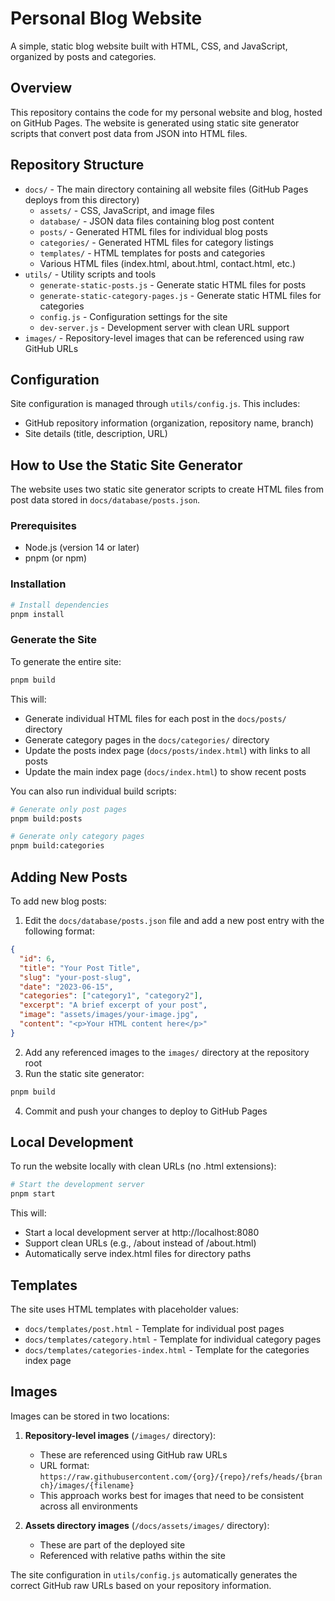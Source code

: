 # Personal Blog Website

A simple, static blog website built with HTML, CSS, and JavaScript, organized by posts and categories.

## Overview

This repository contains the code for my personal website and blog, hosted on GitHub Pages. The website is generated using static site generator scripts that convert post data from JSON into HTML files.

## Repository Structure

- `docs/` - The main directory containing all website files (GitHub Pages deploys from this directory)
  - `assets/` - CSS, JavaScript, and image files
  - `database/` - JSON data files containing blog post content
  - `posts/` - Generated HTML files for individual blog posts
  - `categories/` - Generated HTML files for category listings
  - `templates/` - HTML templates for posts and categories
  - Various HTML files (index.html, about.html, contact.html, etc.)
- `utils/` - Utility scripts and tools
  - `generate-static-posts.js` - Generate static HTML files for posts
  - `generate-static-category-pages.js` - Generate static HTML files for categories
  - `config.js` - Configuration settings for the site
  - `dev-server.js` - Development server with clean URL support
- `images/` - Repository-level images that can be referenced using raw GitHub URLs

## Configuration

Site configuration is managed through `utils/config.js`. This includes:

- GitHub repository information (organization, repository name, branch)
- Site details (title, description, URL)

## How to Use the Static Site Generator

The website uses two static site generator scripts to create HTML files from post data stored in `docs/database/posts.json`.

### Prerequisites

- Node.js (version 14 or later)
- pnpm (or npm)

### Installation

```bash
# Install dependencies
pnpm install
```

### Generate the Site

To generate the entire site:

```bash
pnpm build
```

This will:
- Generate individual HTML files for each post in the `docs/posts/` directory
- Generate category pages in the `docs/categories/` directory
- Update the posts index page (`docs/posts/index.html`) with links to all posts
- Update the main index page (`docs/index.html`) to show recent posts

You can also run individual build scripts:

```bash
# Generate only post pages
pnpm build:posts

# Generate only category pages
pnpm build:categories
```

## Adding New Posts

To add new blog posts:

1. Edit the `docs/database/posts.json` file and add a new post entry with the following format:

```json
{
  "id": 6,
  "title": "Your Post Title",
  "slug": "your-post-slug",
  "date": "2023-06-15",
  "categories": ["category1", "category2"],
  "excerpt": "A brief excerpt of your post",
  "image": "assets/images/your-image.jpg",
  "content": "<p>Your HTML content here</p>"
}
```

2. Add any referenced images to the `images/` directory at the repository root
3. Run the static site generator:

```bash
pnpm build
```

4. Commit and push your changes to deploy to GitHub Pages

## Local Development

To run the website locally with clean URLs (no .html extensions):

```bash
# Start the development server
pnpm start
```

This will:
- Start a local development server at http://localhost:8080
- Support clean URLs (e.g., /about instead of /about.html)
- Automatically serve index.html files for directory paths

## Templates

The site uses HTML templates with placeholder values:

- `docs/templates/post.html` - Template for individual post pages
- `docs/templates/category.html` - Template for individual category pages
- `docs/templates/categories-index.html` - Template for the categories index page

## Images

Images can be stored in two locations:

1. **Repository-level images** (`/images/` directory):
   - These are referenced using GitHub raw URLs
   - URL format: `https://raw.githubusercontent.com/{org}/{repo}/refs/heads/{branch}/images/{filename}`
   - This approach works best for images that need to be consistent across all environments

2. **Assets directory images** (`/docs/assets/images/` directory):
   - These are part of the deployed site
   - Referenced with relative paths within the site

The site configuration in `utils/config.js` automatically generates the correct GitHub raw URLs based on your repository information.
